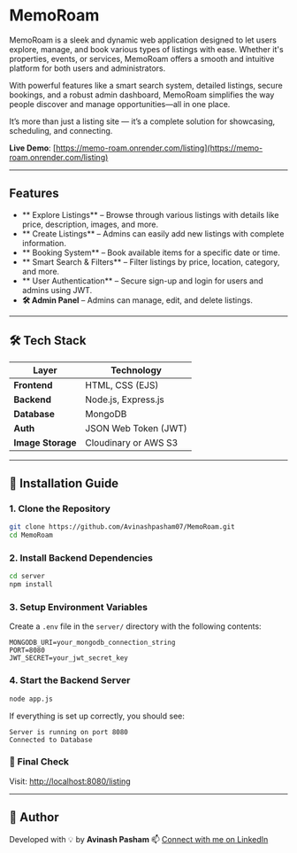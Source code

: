 #  MemoRoam

MemoRoam is a sleek and dynamic web application designed to let users explore, manage, and book various types of listings with ease. Whether it's properties, events, or services, MemoRoam offers a smooth and intuitive platform for both users and administrators.

With powerful features like a smart search system, detailed listings, secure bookings, and a robust admin dashboard, MemoRoam simplifies the way people discover and manage opportunities—all in one place.

It’s more than just a listing site — it’s a complete solution for showcasing, scheduling, and connecting.



 **Live Demo**: [https://memo-roam.onrender.com/listing](https://memo-roam.onrender.com/listing)

---

##  Features

* ** Explore Listings** – Browse through various listings with details like price, description, images, and more.
* ** Create Listings** – Admins can easily add new listings with complete information.
* ** Booking System** – Book available items for a specific date or time.
* ** Smart Search & Filters** – Filter listings by price, location, category, and more.
* ** User Authentication** – Secure sign-up and login for users and admins using JWT.
* **🛠 Admin Panel** – Admins can manage, edit, and delete listings.

---

## 🛠 Tech Stack

| Layer             | Technology           |
| ----------------- | -------------------- |
| **Frontend**      | HTML, CSS (EJS)      |
| **Backend**       | Node.js, Express.js  |
| **Database**      | MongoDB              |
| **Auth**          | JSON Web Token (JWT) |
| **Image Storage** | Cloudinary or AWS S3 |

---

## 🚀 Installation Guide

### 1. Clone the Repository

```bash
git clone https://github.com/Avinashpasham07/MemoRoam.git
cd MemoRoam
```

### 2. Install Backend Dependencies

```bash
cd server
npm install
```

### 3. Setup Environment Variables

Create a `.env` file in the `server/` directory with the following contents:

```env
MONGODB_URI=your_mongodb_connection_string
PORT=8080
JWT_SECRET=your_jwt_secret_key
```

### 4. Start the Backend Server

```bash
node app.js
```

If everything is set up correctly, you should see:

```
Server is running on port 8080
Connected to Database
```

### 🔗 Final Check

Visit: [http://localhost:8080/listing](http://localhost:8080/listing)

---

## 👤 Author

Developed with 💡 by **Avinash Pasham**
📫 [Connect with me on LinkedIn](https://www.linkedin.com/in/avinashyadavpasham/)




